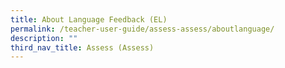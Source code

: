 ```yaml
---
title: About Language Feedback (EL)
permalink: /teacher-user-guide/assess-assess/aboutlanguage/
description: ""
third_nav_title: Assess (Assess)
---
```

